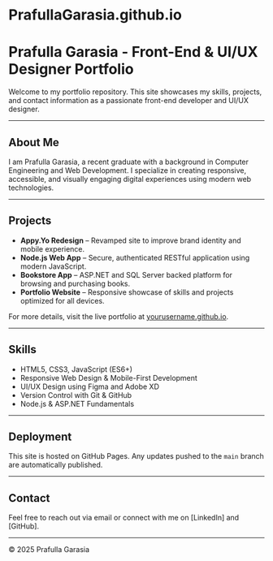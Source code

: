 # PrafullaGarasia.github.io
# Prafulla Garasia - Front-End & UI/UX Designer Portfolio

Welcome to my portfolio repository. This site showcases my skills, projects, and contact information as a passionate front-end developer and UI/UX designer.

---

## About Me

I am Prafulla Garasia, a recent graduate with a background in Computer Engineering and Web Development. I specialize in creating responsive, accessible, and visually engaging digital experiences using modern web technologies.

---

## Projects

- **Appy.Yo Redesign** – Revamped site to improve brand identity and mobile experience.  
- **Node.js Web App** – Secure, authenticated RESTful application using modern JavaScript.  
- **Bookstore App** – ASP.NET and SQL Server backed platform for browsing and purchasing books.  
- **Portfolio Website** – Responsive showcase of skills and projects optimized for all devices.

For more details, visit the live portfolio at [yourusername.github.io](https://yourusername.github.io).

---

## Skills

- HTML5, CSS3, JavaScript (ES6+)
- Responsive Web Design & Mobile-First Development
- UI/UX Design using Figma and Adobe XD
- Version Control with Git & GitHub
- Node.js & ASP.NET Fundamentals

---

## Deployment

This site is hosted on GitHub Pages. Any updates pushed to the `main` branch are automatically published.

---

## Contact

Feel free to reach out via email or connect with me on [LinkedIn] and [GitHub].

---

© 2025 Prafulla Garasia  
